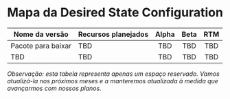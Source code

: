 # <a name="desired-state-configuration-roadmap"></a>Mapa da Desired State Configuration

| Nome da versão | Recursos planejados | Alpha | Beta | RTM |
| ---- | -------- | :-------: | :-------:| :-----: |
| Pacote para baixar | TBD | TBD | TBD | TBD |
| TBD | TBD | TBD | TBD | TBD |

*Observação: esta tabela representa apenas um espaço reservado. Vamos atualizá-la nos próximos meses e a manteremos atualizada à medida que avançarmos com nossos planos.* 